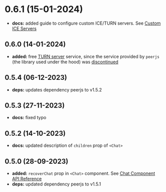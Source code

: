 # 0.6.1 (15-01-2024)
- **docs:** added guide to configure custom ICE/TURN servers. See [Custom ICE Servers](https://www.npmjs.com/package/react-peer-chat#custom-ice-servers)
## 0.6.0 (14-01-2024)
- **added:** free [TURN server](https://webrtc.org/getting-started/turn-server) service, since the service provided by `peerjs` (the library used under the hood) was [discontinued](https://github.com/orgs/peers/discussions/1172)
## 0.5.4 (06-12-2023)
- **deps:** updates dependency peerjs to v1.5.2
## 0.5.3 (27-11-2023)
- **docs:** fixed typo
## 0.5.2 (14-10-2023)
- **docs:** updated description of `children` prop of `<Chat>`
## 0.5.0 (28-09-2023)
- **added:** `recoverChat` prop in `<Chat>` component. See [Chat Component API Reference](https://www.npmjs.com/package/react-peer-chat#chat-component-api-reference)
- **deps:** updated dependency peerjs to v1.5.1